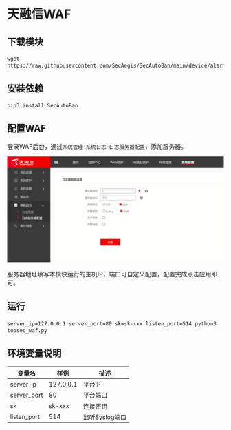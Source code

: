 # 天融信WAF

## 下载模块

```
wget https://raw.githubusercontent.com/SecAegis/SecAutoBan/main/device/alarm/topsec_waf/topsec_waf.py
```

## 安装依赖

```
pip3 install SecAutoBan
```

## 配置WAF

登录WAF后台，通过`系统管理`-`系统日志`-`日志服务器配置`，添加服务器。

![](./img/1.png)

服务器地址填写本模块运行的主机IP，端口可自定义配置，配置完成点击应用即可。

## 运行

```shell
server_ip=127.0.0.1 server_port=80 sk=sk-xxx listen_port=514 python3 topsec_waf.py
```

## 环境变量说明

| 变量名         | 样例        | 描述         |
|-------------|-----------|------------|
| server_ip   | 127.0.0.1 | 平台IP       |
| server_port | 80        | 平台端口       |
| sk          | sk-xxx    | 连接密钥       |
| listen_port | 514       | 监听Syslog端口 |
